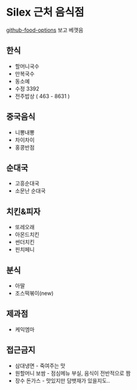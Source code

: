 Silex 근처 음식점
=================

[github-food-options](https://github.com/bleikamp/github-food-options) 보고 베꼇음

한식
----

* 할머니국수
* 만복국수
* 동소예
* 수정 3392
* 전주밥상 ( 463 - 8631 )

중국음식
--------

* 니뽕내뽕
* 차이차이
* 홍콩반점

순대국
------

* 고흥순대국
* 소문난 순대국


치킨&피자
--------

* 또레오래
* 아몬드치킨
* 썬더치킨
* 핀치페니

분식
----

* 아딸
* 조스떡볶이(new)

제과점
-------

* 케익엠마

접근금지
-------

* 삼대냉면 - 죽여주는 맛
* 원할머니 보쌈 - 점심메뉴 부실, 음식이 전반적으로 짬
* 장수 돈가스 - 맛있지만 담뱃재가 있을지도..
